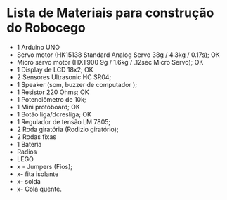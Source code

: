 
# Lista de Materiais para construção do Robocego 

 - 1 Arduino UNO 
 -   Servo motor (HK15138 Standard Analog Servo 38g / 4.3kg / 0.17s); OK
 -   Micro servo motor (HXT900 9g / 1.6kg / .12sec Micro Servo); OK
 - 1 Display de LCD 18x2; OK
 - 2 Sensores Ultrasonic HC SR04;
 - 1 Speaker (som, buzzer de computador );
 - 1 Resistor 220 Ohms; OK
 - 1 Potenciômetro de 10k;
 - 1 Mini protoboard; OK
 - 1 Botão liga/dcresliga; OK
 - 1 Regulador de tensão LM 7805;
 - 2 Roda giratória (Rodizio giratório);
 - 2 Rodas fixas
 - 1 Bateria
 - Radios
 - LEGO
 - x  - Jumpers (Fios);
 - x- fita isolante
 - x- solda
 - x- Cola quente. 


